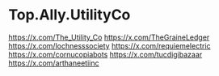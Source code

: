 # Top.Ally.UtilityCo
https://x.com/The_Utility_Co https://x.com/TheGraineLedger https://x.com/lochnesssociety https://x.com/requiemelectric https://x.com/cornucopiabots https://x.com/tucdigibazaar https://x.com/arthaneetiinc
